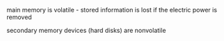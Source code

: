 main memory is volatile - stored information is lost if the electric power is removed

secondary memory devices (hard disks) are nonvolatile

